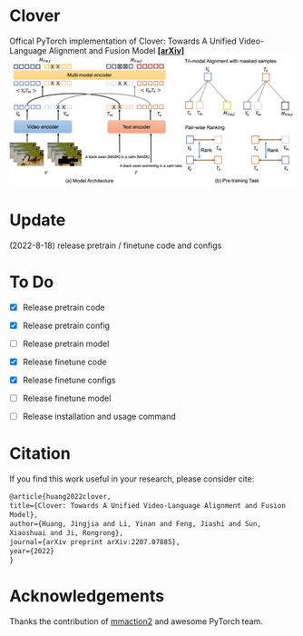 # Clover

Offical PyTorch implementation of Clover: Towards A Unified Video-Language Alignment and Fusion Model
[**[arXiv]**](https://arxiv.org/abs/2207.07885)
![Overview](figures/method9.png)


# Update

(2022-8-18) release pretrain / finetune code and configs


# To Do

- [x] Release pretrain code
- [x] Release pretrain config
- [ ] Release pretrain model
- [x] Release finetune code
- [x] Release finetune configs
- [ ] Release finetune model
- [ ] Release installation and usage command


# Citation
If you find this work useful in your research, please consider cite:

    @article{huang2022clover,
    title={Clover: Towards A Unified Video-Language Alignment and Fusion Model},
    author={Huang, Jingjia and Li, Yinan and Feng, Jiashi and Sun, Xiaoshuai and Ji, Rongrong},
    journal={arXiv preprint arXiv:2207.07885},
    year={2022}
    }



# Acknowledgements

Thanks the contribution of [mmaction2](https://github.com/open-mmlab/mmaction2) and awesome PyTorch team.
